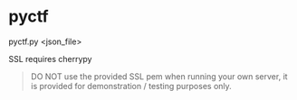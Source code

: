 pyctf
=====

pyctf.py \<json_file\>


SSL requires cherrypy

> DO NOT use the provided SSL pem when running your own server,
it is provided for demonstration / testing purposes only. 

